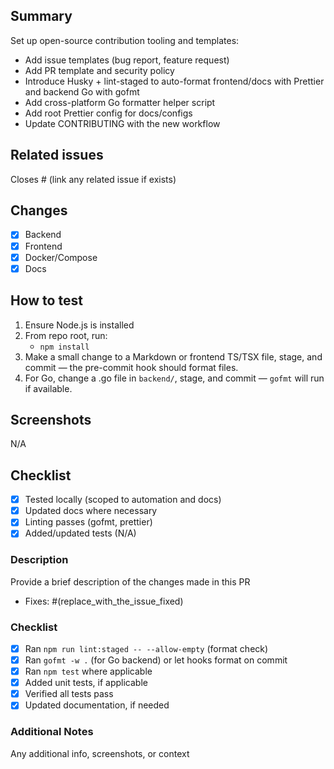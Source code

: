 ## Summary

Set up open-source contribution tooling and templates:

- Add issue templates (bug report, feature request)
- Add PR template and security policy
- Introduce Husky + lint-staged to auto-format frontend/docs with Prettier and backend Go with gofmt
- Add cross-platform Go formatter helper script
- Add root Prettier config for docs/configs
- Update CONTRIBUTING with the new workflow

## Related issues

Closes # (link any related issue if exists)

## Changes

- [x] Backend
- [x] Frontend
- [x] Docker/Compose
- [x] Docs

## How to test

1. Ensure Node.js is installed
2. From repo root, run:
   - `npm install`
3. Make a small change to a Markdown or frontend TS/TSX file, stage, and commit — the pre-commit hook should format files.
4. For Go, change a .go file in `backend/`, stage, and commit — `gofmt` will run if available.

## Screenshots

N/A

## Checklist

- [x] Tested locally (scoped to automation and docs)
- [x] Updated docs where necessary
- [x] Linting passes (gofmt, prettier)
- [x] Added/updated tests (N/A)

### Description

Provide a brief description of the changes made in this PR

- Fixes: #(replace_with_the_issue_fixed)

### Checklist

- [x] Ran `npm run lint:staged -- --allow-empty` (format check)
- [x] Ran `gofmt -w .` (for Go backend) or let hooks format on commit
- [x] Ran `npm test` where applicable
- [x] Added unit tests, if applicable
- [x] Verified all tests pass
- [x] Updated documentation, if needed

### Additional Notes

Any additional info, screenshots, or context
